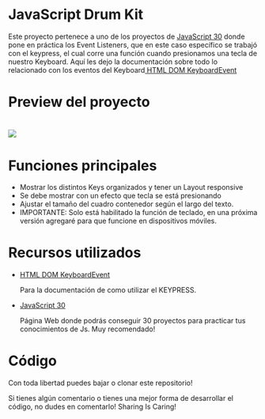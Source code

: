 <h1>JavaScript Drum Kit</h1>
<p>Este proyecto pertenece a uno de los proyectos de <a href="https://javascript30.com/"> JavaScript 30</a> donde pone en práctica los Event Listeners, que en este caso específico se trabajó con el keypress, el cual corre una función cuando presionamos una tecla de nuestro Keyboard. Aquí les dejo la documentación sobre todo lo relacionado con los eventos del Keyboard<a href="https://www.w3schools.com/jsref/obj_keyboardevent.asp"> HTML DOM KeyboardEvent</a></p>

<h1>Preview del proyecto<h1>
<img align="center" src="DrumKit.gif"/>

<h1>Funciones principales</h1>
  <ul>
    <li>Mostrar los distintos Keys organizados y tener un Layout responsive</li>
    <li>Se debe mostrar con un efecto que tecla se está presionando</li>
    <li>Ajustar el tamaño del cuadro contenedor según el largo del texto.</li>
    <li>IMPORTANTE: Solo está habilitado la función de teclado, en una próxima versión agregaré para que funcione en dispositivos móviles.</li>
  </ul>
  
  <h1>Recursos utilizados</h1>
  <ul>
      <li><p><a href="https://www.w3schools.com/jsref/obj_keyboardevent.asp">HTML DOM KeyboardEvent</a></p></li>
    <p>Para la documentación de como utilizar el KEYPRESS.</p>
    <li><p><a href="https://javascript30.com/">JavaScript 30</a></p></li>
    <p>Página Web donde podrás conseguir 30 proyectos para practicar tus conocimientos de Js. Muy recomendado!</p>
  </ul>
  <h1>Código</h1>
  <p>Con toda libertad puedes bajar o clonar este repositorio!</p>
  <p>Si tienes algún comentario o tienes una mejor forma de desarrollar el código, no dudes en comentarlo! Sharing Is Caring!</p>

